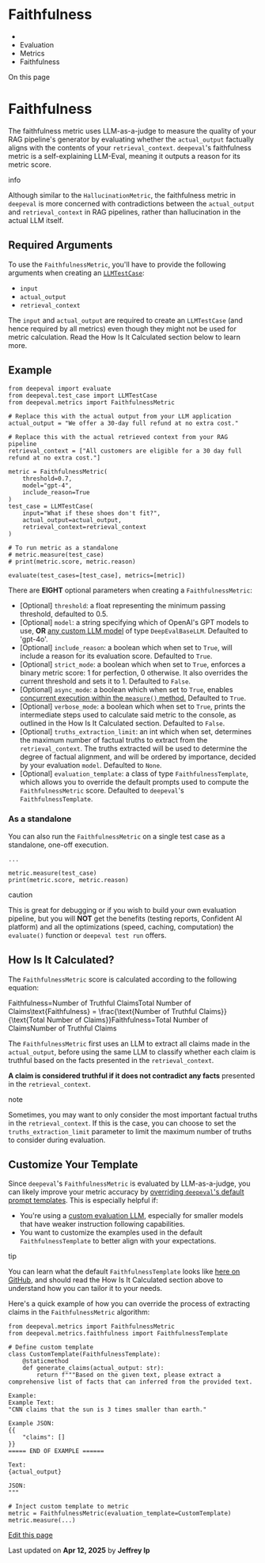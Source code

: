 # Faithfulness

  * [](/)
  * Evaluation
  * Metrics
  * Faithfulness

On this page

# Faithfulness

The faithfulness metric uses LLM-as-a-judge to measure the quality of your RAG pipeline's generator by evaluating whether the `actual_output` factually aligns with the contents of your `retrieval_context`. `deepeval`'s faithfulness metric is a self-explaining LLM-Eval, meaning it outputs a reason for its metric score.

info

Although similar to the `HallucinationMetric`, the faithfulness metric in `deepeval` is more concerned with contradictions between the `actual_output` and `retrieval_context` in RAG pipelines, rather than hallucination in the actual LLM itself.

## Required Arguments​

To use the `FaithfulnessMetric`, you'll have to provide the following arguments when creating an [`LLMTestCase`](/docs/evaluation-test-cases#llm-test-case):

  * `input`
  * `actual_output`
  * `retrieval_context`

The `input` and `actual_output` are required to create an `LLMTestCase` (and hence required by all metrics) even though they might not be used for metric calculation. Read the How Is It Calculated section below to learn more.

## Example​
    
    
    from deepeval import evaluate  
    from deepeval.test_case import LLMTestCase  
    from deepeval.metrics import FaithfulnessMetric  
      
    # Replace this with the actual output from your LLM application  
    actual_output = "We offer a 30-day full refund at no extra cost."  
      
    # Replace this with the actual retrieved context from your RAG pipeline  
    retrieval_context = ["All customers are eligible for a 30 day full refund at no extra cost."]  
      
    metric = FaithfulnessMetric(  
        threshold=0.7,  
        model="gpt-4",  
        include_reason=True  
    )  
    test_case = LLMTestCase(  
        input="What if these shoes don't fit?",  
        actual_output=actual_output,  
        retrieval_context=retrieval_context  
    )  
      
    # To run metric as a standalone  
    # metric.measure(test_case)  
    # print(metric.score, metric.reason)  
      
    evaluate(test_cases=[test_case], metrics=[metric])  
    

There are **EIGHT** optional parameters when creating a `FaithfulnessMetric`:

  * [Optional] `threshold`: a float representing the minimum passing threshold, defaulted to 0.5.
  * [Optional] `model`: a string specifying which of OpenAI's GPT models to use, **OR** [any custom LLM model](/docs/metrics-introduction#using-a-custom-llm) of type `DeepEvalBaseLLM`. Defaulted to 'gpt-4o'.
  * [Optional] `include_reason`: a boolean which when set to `True`, will include a reason for its evaluation score. Defaulted to `True`.
  * [Optional] `strict_mode`: a boolean which when set to `True`, enforces a binary metric score: 1 for perfection, 0 otherwise. It also overrides the current threshold and sets it to 1. Defaulted to `False`.
  * [Optional] `async_mode`: a boolean which when set to `True`, enables [concurrent execution within the `measure()` method.](/docs/metrics-introduction#measuring-metrics-in-async) Defaulted to `True`.
  * [Optional] `verbose_mode`: a boolean which when set to `True`, prints the intermediate steps used to calculate said metric to the console, as outlined in the How Is It Calculated section. Defaulted to `False`.
  * [Optional] `truths_extraction_limit`: an int which when set, determines the maximum number of factual truths to extract from the `retrieval_context`. The truths extracted will be used to determine the degree of factual alignment, and will be ordered by importance, decided by your evaluation `model`. Defaulted to `None`.
  * [Optional] `evaluation_template`: a class of type `FaithfulnessTemplate`, which allows you to override the default prompts used to compute the `FaithfulnessMetric` score. Defaulted to `deepeval`'s `FaithfulnessTemplate`.

### As a standalone​

You can also run the `FaithfulnessMetric` on a single test case as a standalone, one-off execution.
    
    
    ...  
      
    metric.measure(test_case)  
    print(metric.score, metric.reason)  
    

caution

This is great for debugging or if you wish to build your own evaluation pipeline, but you will **NOT** get the benefits (testing reports, Confident AI platform) and all the optimizations (speed, caching, computation) the `evaluate()` function or `deepeval test run` offers.

## How Is It Calculated?​

The `FaithfulnessMetric` score is calculated according to the following equation:

Faithfulness=Number of Truthful ClaimsTotal Number of Claims\text{Faithfulness} = \frac{\text{Number of Truthful Claims}}{\text{Total Number of Claims}}Faithfulness=Total Number of ClaimsNumber of Truthful Claims​

The `FaithfulnessMetric` first uses an LLM to extract all claims made in the `actual_output`, before using the same LLM to classify whether each claim is truthful based on the facts presented in the `retrieval_context`.

**A claim is considered truthful if it does not contradict any facts** presented in the `retrieval_context`.

note

Sometimes, you may want to only consider the most important factual truths in the `retrieval_context`. If this is the case, you can choose to set the `truths_extraction_limit` parameter to limit the maximum number of truths to consider during evaluation.

## Customize Your Template​

Since `deepeval`'s `FaithfulnessMetric` is evaluated by LLM-as-a-judge, you can likely improve your metric accuracy by [overriding `deepeval`'s default prompt templates](/docs/metrics-introduction#customizing-metric-prompts). This is especially helpful if:

  * You're using a [custom evaluation LLM](/guides/guides-using-custom-llms), especially for smaller models that have weaker instruction following capabilities.
  * You want to customize the examples used in the default `FaithfulnessTemplate` to better align with your expectations.

tip

You can learn what the default `FaithfulnessTemplate` looks like [here on GitHub](https://github.com/confident-ai/deepeval/blob/main/deepeval/metrics/faithfulness/template.py), and should read the How Is It Calculated section above to understand how you can tailor it to your needs.

Here's a quick example of how you can override the process of extracting claims in the `FaithfulnessMetric` algorithm:
    
    
    from deepeval.metrics import FaithfulnessMetric  
    from deepeval.metrics.faithfulness import FaithfulnessTemplate  
      
    # Define custom template  
    class CustomTemplate(FaithfulnessTemplate):  
        @staticmethod  
        def generate_claims(actual_output: str):  
            return f"""Based on the given text, please extract a comprehensive list of facts that can inferred from the provided text.  
      
    Example:  
    Example Text:  
    "CNN claims that the sun is 3 times smaller than earth."  
      
    Example JSON:  
    {{  
        "claims": []  
    }}  
    ===== END OF EXAMPLE ======  
      
    Text:  
    {actual_output}  
      
    JSON:  
    """  
      
    # Inject custom template to metric  
    metric = FaithfulnessMetric(evaluation_template=CustomTemplate)  
    metric.measure(...)  
    

[Edit this page](https://github.com/confident-ai/deepeval/edit/main/docs/docs/metrics-faithfulness.mdx)

Last updated on **Apr 12, 2025** by **Jeffrey Ip**
